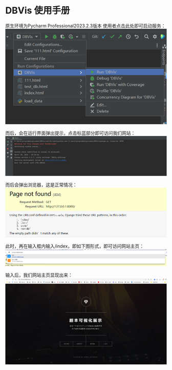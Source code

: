 # DBVis 使用手册
原生环境为Pycharm Professional2023.2.3版本
使用者点击此处即可启动服务：
![img.png](readme_img/img.png)

而后，会在运行界面弹出提示，点击标蓝部分即可访问我们网站：
![img_1.png](readme_img/img_1.png)

而后会弹出浏览器，这是正常情况：
![img_2.png](readme_img/img_2.png)

此时，再在输入框内输入/index，即如下图形式，即可访问网站主页：
![img_3.png](readme_img/img_3.png)

输入后，我们网站主页显现出来：
![img_4.png](readme_img/img_4.png)